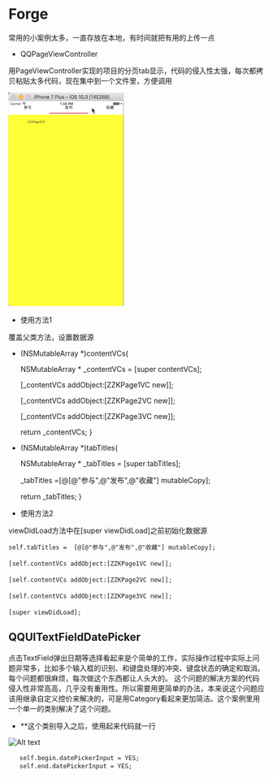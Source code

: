 # Forge
常用的小案例太多，一直存放在本地，有时间就把有用的上传一点


- QQPageViewController

用PageViewController实现的项目的分页tab显示，代码的侵入性太强，每次都拷贝粘贴太多代码，现在集中到一个文件里，方便调用

![Alt text](https://github.com/qinjun998/Forge/blob/master/images/PageVC.gif)



- 使用方法1

覆盖父类方法，设置数据源

- (NSMutableArray *)contentVCs{

    NSMutableArray * _contentVCs =  [super contentVCs];
    
    [_contentVCs addObject:[ZZKPage1VC new]];
    
    [_contentVCs addObject:[ZZKPage2VC new]];
    
    [_contentVCs addObject:[ZZKPage3VC new]];
    
    return _contentVCs;
}

- (NSMutableArray *)tabTitles{

    NSMutableArray * _tabTitles =  [super tabTitles];
    
    _tabTitles =[@[@"参与",@"发布",@"收藏"] mutableCopy];
    
    return _tabTitles;
}

- 使用方法2

viewDidLoad方法中在[super viewDidLoad]之前初始化数据源

    self.tabTitles =  [@[@"参与",@"发布",@"收藏"] mutableCopy];
    
    [self.contentVCs addObject:[ZZKPage1VC new]];
    
    [self.contentVCs addObject:[ZZKPage2VC new]];
    
    [self.contentVCs addObject:[ZZKPage3VC new]];

    [super viewDidLoad];


## QQUITextFieldDatePicker

点击TextField弹出日期等选择看起来是个简单的工作，实际操作过程中实际上问题非常多，比如多个输入框的识别、和键盘处理的冲突、键盘状态的确定和取消。每个问题都很麻烦，每次做这个东西都让人头大的。
这个问题的解决方案的代码侵入性非常高高，几乎没有重用性。所以需要用更简单的办法，本来说这个问题应该用继承自定义控价来解决的，可是用Category看起来更加简洁。这个案例里用一个单一的类别解决了这个问题。

- **这个类别导入之后，使用起来代码就一行

![Alt text](https://github.com/qinjun998/Forge/blob/master/images/dataPicker.gif)

```OC
   self.begin.datePickerInput = YES;
   self.end.datePickerInput = YES;
```

